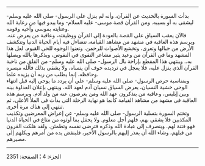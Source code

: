 ------------------------------------------------------------------------

بدأت السورة بالحديث عن القرآن، وأنه لم ينزل على الرسول- صلى الله عليه
وسلم- ليشقى به أو بسببه. ومن القرآن قصة موسى- عليه السلام- وما يبدو فيها
من رعاية الله وعنايته بموسى وأخيه وقومه.  
فالآن يعقب السياق على القصة بالعودة إلى القرآن ووظيفته، وعاقبة من يعرض
عنه. ويرسم هذه العاقبة في مشهد من مشاهد القيامة، تتضاءل فيه أيام الحياة
الدنيا وتتكشف الأرض من جبالها وتعرى، وتخشع الأصوات للرحمن، وتعنوا الوجوه
للحي القيوم. لعل هذا المشهد وما في القرآن من وعيد يثير مشاعر التقوى في
النفوس، ويذكرها بالله ويصلها به.. وينتهي هذا المقطع بإراحة بال الرسول-
صلى الله عليه وسلم- من القلق من ناحية القرآن الذي ينزل عليه، فلا يعجل في
ترديده خوف أن ينساه، ولا يشقى بذلك فالله ميسره وحافظه. إنما يطلب من ربه
أن يزيده علما.  
وبمناسبة حرص الرسول- صلى الله عليه وسلم- على أن يردد ما يوحى إليه قبل
انتهاء الوحي خشية النسيان، يعرض السياق نسيان آدم لعهد الله. وينتهي
بإعلان العداوة بينه وبين إبليس، وعاقبة من يتذكرون عهد الله ومن يعرضون
عنه من ولد آدم. ويرسم هذه العاقبة في مشهد من مشاهد القيامة كأنما هو
نهاية الرحلة التي بدأت في الملأ الأعلى، ثم تنتهي إلى هناك مرة أخرى.  
وتختم السورة بتسلية الرسول- صلى الله عليه وسلم- عن إعراض المعرضين وتكذيب
المكذبين فلا يشقى بهم، فلهم أجل معلوم. ولا يحفل بما أوتوه من متاع في
الحياة الدنيا فهو فتنة لهم. وينصرف إلى عبادة الله وذكره فترضى نفسه
وتطمئن. ولقد هلكت القرون من قبلهم، وشاء الله أن يعذر إليهم بالرسول
الأخير، فلينفض يده من أمرهم ويكلهم إلى مصيرهم.

------------------------------------------------------------------------

الجزء: 4 ¦ الصفحة: 2351

